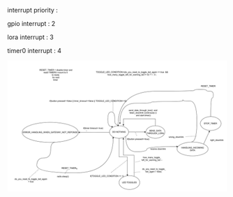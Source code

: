 

interrupt priority :


gpio interrupt : 2 

lora interrupt : 3


timer0 interrupt : 4 








![alt text](image.png)
